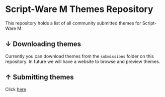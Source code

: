 # Script-Ware M Themes Repository
This repository holds a list of all community submitted themes for Script-Ware M.

## ↓ Downloading themes

Currently you can download themes from the `submissions` folder on this repository. In future we will have a website to browse and preview themes.

## ↑ Submitting themes

Click [here](https://github.com/script-ware-software/swm-themes/issues/new?assignees=&labels=Submission&template=theme-submission.md&title=%5BSUBMISSION%5D)